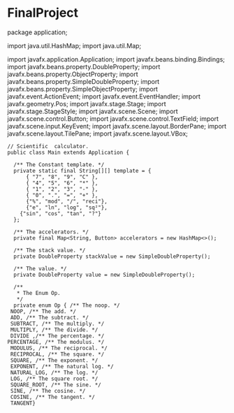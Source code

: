 # FinalProject
package application;
	
import java.util.HashMap;
import java.util.Map;

import javafx.application.Application;
import javafx.beans.binding.Bindings;
import javafx.beans.property.DoubleProperty;
import javafx.beans.property.ObjectProperty;
import javafx.beans.property.SimpleDoubleProperty;
import javafx.beans.property.SimpleObjectProperty;
import javafx.event.ActionEvent;
import javafx.event.EventHandler;
import javafx.geometry.Pos;
import javafx.stage.Stage;
import javafx.stage.StageStyle;
import javafx.scene.Scene;
import javafx.scene.control.Button;
import javafx.scene.control.TextField;
import javafx.scene.input.KeyEvent;
import javafx.scene.layout.BorderPane;
import javafx.scene.layout.TilePane;
import javafx.scene.layout.VBox;


	// Scientific  calculator.
	public class Main extends Application {
	  
	  /** The Constant template. */
	  private static final String[][] template = {
	      { "7", "8", "9", "C" },
	      { "4", "5", "6", "*" },
	      { "1", "2", "3", "-" },
	      { "0", ".", "=", "+" },
	      {"%", "mod", "/", "reci"},
	      {"e", "ln", "log", "sq²"},
	    {"sin", "cos", "tan", "?"}
	  };

	  /** The accelerators. */
	  private final Map<String, Button> accelerators = new HashMap<>();

	  /** The stack value. */
	  private DoubleProperty stackValue = new SimpleDoubleProperty();
	  
	  /** The value. */
	  private DoubleProperty value = new SimpleDoubleProperty();

	  /**
	   * The Enum Op.
	   */
	  private enum Op { /** The noop. */
	 NOOP, /** The add. */
	 ADD, /** The subtract. */
	 SUBTRACT, /** The multiply. */
	 MULTIPLY, /** The divide. */
	 DIVIDE ,/** The percentage. */
	PERCENTAGE, /** The modulus. */
	 MODULUS, /** The reciprocal. */
	 RECIPROCAL, /** The square. */
	 SQUARE, /** The exponent. */
	 EXPONENT, /** The natural log. */
	 NATURAL_LOG, /** The log. */
	 LOG, /** The square root. */
	 SQUARE_ROOT, /** The sine. */
	 SINE, /** The cosine. */
	 COSINE, /** The tangent. */
	 TANGENT}
